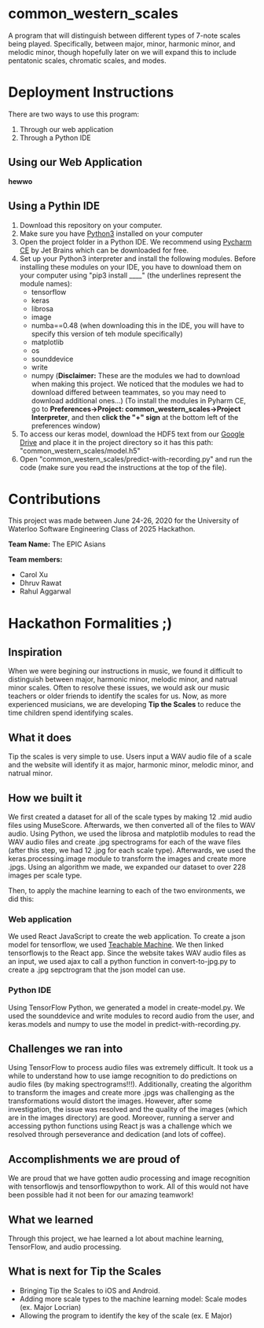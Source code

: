 # common_western_scales

A program that will distinguish between different types of 7-note scales being played. Specifically, between major, minor, harmonic minor, and melodic minor, though hopefully later on we will expand this to include pentatonic scales, chromatic scales, and modes.

# Deployment Instructions

There are two ways to use this program:
1. Through our web application
2. Through a Python IDE

## Using our Web Application

**hewwo**

## Using a Pythin IDE

1. Download this repository on your computer.
2. Make sure you have [Python3](https://www.python.org/downloads/) installed on your computer
3. Open the project folder in a Python IDE. We recommend using [Pycharm CE](https://www.jetbrains.com/pycharm/download/#section=mac) by Jet Brains which can be downloaded for free.
4. Set up your Python3 interpreter and install the following modules. Before installing these modules on your IDE, you have to download them on your computer using "pip3 install ____" (the underlines represent the module names):
    - tensorflow
    - keras
    - librosa
    - image
    - numba==0.48 (when downloading this in the IDE, you will have to specify this version of teh module specifically)
    - matplotlib
    - os
    - sounddevice
    - write
    - numpy
    (**Disclaimer:** These are the modules we had to download when making this project. We noticed that the modules we had to download differed between teammates, so you may need to download additional ones...)
    (To install the modules in Pyharm CE, go to **Preferences->Project: common_western_scales->Project Interpreter**, and then **click the "+" sign** at the bottom left of the preferences window)
5. To access our keras model, download the HDF5 text from our [Google Drive](https://drive.google.com/file/d/15B0HsxtqXPHkoUGDn7rS4OXvYtk2alHH/view?usp=sharing) and place it in the project directory so it has this path: "common_western_scales/model.h5"
6. Open "common_western_scales/predict-with-recording.py" and run the code (make sure you read the instructions at the top of the file).

# Contributions

This project was made between June 24-26, 2020 for the University of Waterloo Software Engineering Class of 2025 Hackathon.

**Team Name:** The EPIC Asians

**Team members:**
- Carol Xu
- Dhruv Rawat
- Rahul Aggarwal

# Hackathon Formalities ;)

## Inspiration

When we were begining our instructions in music, we found it difficult to distinguish between major, harmonic minor, melodic minor, and natrual minor scales. Often to resolve these issues, we would ask our music teachers or older friends to identify the scales for us. Now, as more experienced musicians, we are developing **Tip the Scales** to reduce the time children spend identifying scales.

## What it does

Tip the scales is very simple to use. Users input a WAV audio file of a scale and the website will identify it as major, harmonic minor, melodic minor, and natrual minor.

## How we built it

We first created a dataset for all of the scale types by making 12 .mid audio files using MuseScore. Afterwards, we then converted all of the files to WAV audio. Using Python, we used the librosa and matplotlib modules to read the WAV audio files and create .jpg spectrograms for each of the wave files (after this step, we had 12 .jpg for each scale type). Afterwards, we used the keras.processing.image module to transform the images and create more .jpgs. Using an algorithm we made, we expanded our dataset to over 228 images per scale type.

Then, to apply the machine learning to each of the two environments, we did this:

### Web application

We used React JavaScript to create the web application. To create a json model for tensorflow, we used [Teachable Machine](https://teachablemachine.withgoogle.com). We then linked tensorflowjs to the React app. Since the website takes WAV audio files as an input, we used ajax to call a python function in convert-to-jpg.py to create a .jpg sepctrogram that the json model can use.

### Python IDE

Using TensorFlow Python, we generated a model in create-model.py. We used the sounddevice and write modules to record audio from the user, and keras.models and numpy to use the model in predict-with-recording.py.

## Challenges we ran into

Using TensorFlow to process audio files was extremely difficult. It took us a while to understand how to use iamge recognition to do predictions on audio files (by making spectrograms!!!). Additionally, creating the algorithm to transform the images and create more .jpgs was challenging as the transformations would distort the images. However, after some investigation, the issue was resolved and the quality of the images (which are in the images directory) are good. Moreover, running a server and accessing python functions using React js was a challenge which we resolved through perseverance and dedication (and lots of coffee).

## Accomplishments we are proud of

We are proud that we have gotten audio processing and image recognition with tensorflowjs and tensorflowpython to work. All of this would not have been possible had it not been for our amazing teamwork!

## What we learned

Through this project, we hae learned a lot about machine learning, TensorFlow, and audio processing.

## What is next for Tip the Scales

- Bringing Tip the Scales to iOS and Android.
- Adding more scale types to the machine learning model: Scale modes (ex. Major Locrian)
- Allowing the program to identify the key of the scale (ex. E Major)
